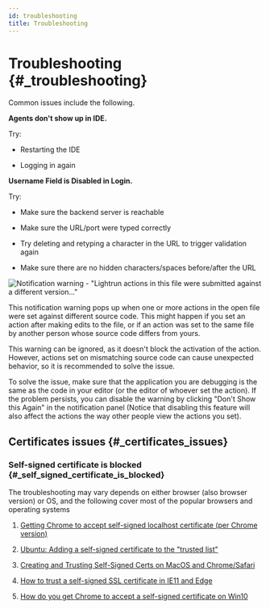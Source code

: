 ```yaml
---
id: troubleshooting
title: Troubleshooting 
---
```


Troubleshooting {#_troubleshooting}
===============

Common issues include the following.

**Agents don't show up in IDE.**

Try:

-   Restarting the IDE

-   Logging in again

**Username Field is Disabled in Login.**

Try:

-   Make sure the backend server is reachable

-   Make sure the URL/port were typed correctly

-   Try deleting and retyping a character in the URL to trigger
    validation again

-   Make sure there are no hidden characters/spaces before/after the URL

![Notification warning - \"Lightrun actions in this file were submitted
against a different
version...​\"](../../img/source-version-warning-notification.png)

This notification warning pops up when one or more actions in the open
file were set against different source code. This might happen if you
set an action after making edits to the file, or if an action was set to
the same file by another person whose source code differs from yours.

This warning can be ignored, as it doesn't block the activation of the
action. However, actions set on mismatching source code can cause
unexpected behavior, so it is recommended to solve the issue.

To solve the issue, make sure that the application you are debugging is
the same as the code in your editor (or the editor of whoever set the
action). If the problem persists, you can disable the warning by
clicking \"Don't Show this Again\" in the notification panel (Notice
that disabling this feature will also affect the actions the way other
people view the actions you set).

Certificates issues {#_certificates_issues}
-------------------

### Self-signed certificate is blocked {#_self_signed_certificate_is_blocked}

The troubleshooting may vary depends on either browser (also browser
version) or OS, and the following cover most of the popular browsers and
operating systems

1.  [Getting Chrome to accept self-signed localhost certificate (per
    Chrome
    version)](https://stackoverflow.com/questions/7580508/getting-chrome-to-accept-self-signed-localhost-certificate)

2.  [Ubuntu: Adding a self-signed certificate to the "trusted
    list"](https://unix.stackexchange.com/questions/90450/adding-a-self-signed-certificate-to-the-trusted-list)

3.  [Creating and Trusting Self-Signed Certs on MacOS and
    Chrome/Safari](https://www.andrewconnell.com/blog/updated-creating-and-trusting-self-signed-certs-on-macos-and-chrome/)

4.  [How to trust a self-signed SSL certificate in IE11 and
    Edge](https://medium.com/@ali.dev/how-to-trust-any-self-signed-ssl-certificate-in-ie11-and-edge-fa7b416cac68)

5.  [How do you get Chrome to accept a self-signed certificate on
    Win10](https://www.pico.net/kb/how-do-you-get-chrome-to-accept-a-self-signed-certificate)
